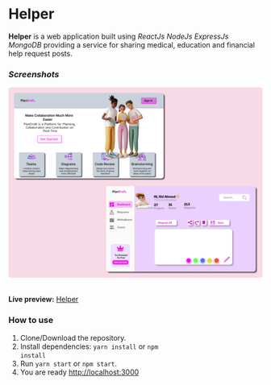 # Helper

 
**Helper** is a web application built using _ReactJs_ _NodeJs_ _ExpressJs_ _MongoDB_  providing a service for sharing medical, education and financial help request posts.

### _Screenshots_
<div><img src="./screenshots/PlanDraft.png" width="800" alt="Home"></div>

<br>

**Live preview:** [Helper](https://helper-alpha.vercel.app/)

### How to use

1. Clone/Download the repository.
2. Install dependencies:
   <code>yarn install</code> or <code>npm install</code>
3. Run <code>yarn start</code> or <code>npm start</code>.
4. You are ready [http://localhost:3000](http://localhost:3000)
